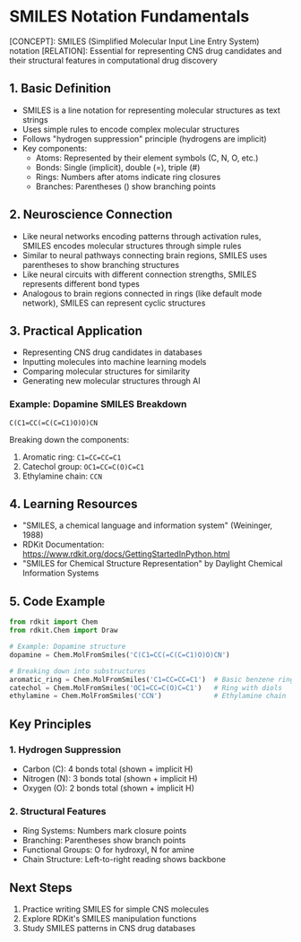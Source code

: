# SMILES Notation Fundamentals

[CONCEPT]: SMILES (Simplified Molecular Input Line Entry System) notation
[RELATION]: Essential for representing CNS drug candidates and their structural features in computational drug discovery

## 1. Basic Definition
- SMILES is a line notation for representing molecular structures as text strings
- Uses simple rules to encode complex molecular structures
- Follows "hydrogen suppression" principle (hydrogens are implicit)
- Key components:
  * Atoms: Represented by their element symbols (C, N, O, etc.)
  * Bonds: Single (implicit), double (=), triple (#)
  * Rings: Numbers after atoms indicate ring closures
  * Branches: Parentheses () show branching points

## 2. Neuroscience Connection
- Like neural networks encoding patterns through activation rules, SMILES encodes molecular structures through simple rules
- Similar to neural pathways connecting brain regions, SMILES uses parentheses to show branching structures
- Like neural circuits with different connection strengths, SMILES represents different bond types
- Analogous to brain regions connected in rings (like default mode network), SMILES can represent cyclic structures

## 3. Practical Application
- Representing CNS drug candidates in databases
- Inputting molecules into machine learning models
- Comparing molecular structures for similarity
- Generating new molecular structures through AI

### Example: Dopamine SMILES Breakdown
```
C(C1=CC(=C(C=C1)O)O)CN
```

Breaking down the components:
1. Aromatic ring: `C1=CC=CC=C1`
2. Catechol group: `OC1=CC=C(O)C=C1`
3. Ethylamine chain: `CCN`

## 4. Learning Resources
- "SMILES, a chemical language and information system" (Weininger, 1988)
- RDKit Documentation: https://www.rdkit.org/docs/GettingStartedInPython.html
- "SMILES for Chemical Structure Representation" by Daylight Chemical Information Systems

## 5. Code Example
```python
from rdkit import Chem
from rdkit.Chem import Draw

# Example: Dopamine structure
dopamine = Chem.MolFromSmiles('C(C1=CC(=C(C=C1)O)O)CN')

# Breaking down into substructures
aromatic_ring = Chem.MolFromSmiles('C1=CC=CC=C1')  # Basic benzene ring
catechol = Chem.MolFromSmiles('OC1=CC=C(O)C=C1')   # Ring with diols
ethylamine = Chem.MolFromSmiles('CCN')             # Ethylamine chain
```

## Key Principles

### 1. Hydrogen Suppression
- Carbon (C): 4 bonds total (shown + implicit H)
- Nitrogen (N): 3 bonds total (shown + implicit H)
- Oxygen (O): 2 bonds total (shown + implicit H)

### 2. Structural Features
- Ring Systems: Numbers mark closure points
- Branching: Parentheses show branch points
- Functional Groups: O for hydroxyl, N for amine
- Chain Structure: Left-to-right reading shows backbone

## Next Steps
1. Practice writing SMILES for simple CNS molecules
2. Explore RDKit's SMILES manipulation functions
3. Study SMILES patterns in CNS drug databases 